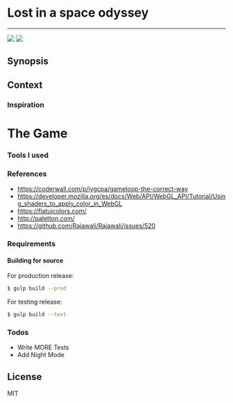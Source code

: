# Lost in a space odyssey
---
![](https://img.shields.io/badge/js13kGames-2017-b12a34.svg) ![](https://img.shields.io/badge/version-%23desktop-yellow.svg)
## Synopsis
## Context
### Inspiration
# The Game

### Tools I used

### References
- https://coderwall.com/p/iygcpa/gameloop-the-correct-way
- https://developer.mozilla.org/es/docs/Web/API/WebGL_API/Tutorial/Using_shaders_to_apply_color_in_WebGL
- https://flatuicolors.com/
- http://paletton.com/
- https://github.com/Rajawali/Rajawali/issues/520

### Requirements

#### Building for source
For production release:
```sh
$ gulp build --prod
```
For testing release:
```sh
$ gulp build --test
```

### Todos
 - Write MORE Tests
 - Add Night Mode

License
----

MIT

[//]: # (These are reference links used in the body of this note and get stripped out when the markdown processor does its job. There is no need to format nicely because it shouldn't be seen. Thanks SO - http://stackoverflow.com/questions/4823468/store-comments-in-markdown-syntax)


   [dill]: <https://github.com/joemccann/dillinger>
   [git-repo-url]: <https://github.com/joemccann/dillinger.git>
   [john gruber]: <http://daringfireball.net>
   [df1]: <http://daringfireball.net/projects/markdown/>
   [markdown-it]: <https://github.com/markdown-it/markdown-it>
   [Ace Editor]: <http://ace.ajax.org>
   [node.js]: <http://nodejs.org>
   [Twitter Bootstrap]: <http://twitter.github.com/bootstrap/>
   [jQuery]: <http://jquery.com>
   [@tjholowaychuk]: <http://twitter.com/tjholowaychuk>
   [express]: <http://expressjs.com>
   [AngularJS]: <http://angularjs.org>
   [Gulp]: <http://gulpjs.com>

   [PlDb]: <https://github.com/joemccann/dillinger/tree/master/plugins/dropbox/README.md>
   [PlGh]: <https://github.com/joemccann/dillinger/tree/master/plugins/github/README.md>
   [PlGd]: <https://github.com/joemccann/dillinger/tree/master/plugins/googledrive/README.md>
   [PlOd]: <https://github.com/joemccann/dillinger/tree/master/plugins/onedrive/README.md>
   [PlMe]: <https://github.com/joemccann/dillinger/tree/master/plugins/medium/README.md>
   [PlGa]: <https://github.com/RahulHP/dillinger/blob/master/plugins/googleanalytics/README.md>
